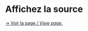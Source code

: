 # Affichez la source

[→ Voir la page / *View page.*](http://yannbellpm.cluster029.hosting.ovh.net/affichezlasource/)
